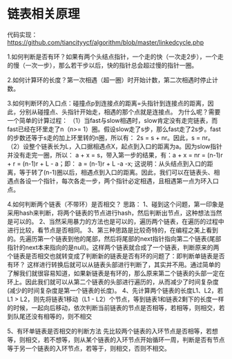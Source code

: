 # 链表相关原理
代码实现：https://github.com/tiancityycf/algorithm/blob/master/linkedcycle.php

1.如何判断是否有环？如果有两个头结点指针，一个走的快（一次走2步），一个走的慢（一次一步），那么若干步以后，快的指针总会超过慢的指针一圈。

2.如何计算环的长度？第一次相遇（超一圈）时开始计数，第二次相遇时停止计数。

3.如何判断环的入口点：碰撞点p到连接点的距离=头指针到连接点的距离，因此，分别从碰撞点、头指针开始走，相遇的那个点就是连接点。
为什么呢？需要一个简单的计算过程：
（1）当fast与slow相遇时，slow肯定没有走完链表，而fast已经在环里走了n（n>= 1）圈。假设slow走了s步，那么fast走了2s步。fast的步数还等于s走的加上环里转的n圈，所以有：
2s = s + nr。因此，s = nr。
（2）设整个链表长为L，入口据相遇点X，起点到入口的距离为a。因为slow指针并没有走完一圈，所以：
a + x = s，带入第一步的结果，有：a + x = nr = (n-1)r + r = (n-1)r + L - a；即：
a = (n-1)r + L -a -x;
这说明：从头结点到入口的距离，等于转了(n-1)圈以后，相遇点到入口的距离。因此，我们可以在链表头、相遇点各设一个指针，每次各走一步，两个指针必定相遇，且相遇第一点为环入口点。

4.如何判断两个链表（不带环）是否相交？
思路：
1、碰到这个问题，第一印象是采用hash来判断，将两个链表的节点进行hash，然后判断出节点，这种想法当然是可以的。
2、当然采用暴力的方法也是可以的，遍历两个链表，在遍历的过程中进行比较，看节点是否相同。
3、第三种思路是比较奇特的，在编程之美上看到的。先遍历第一个链表到他的尾部，然后将尾部的next指针指向第二个链表(尾部指针的next本来指向的是null)。这样两个链表就合成了一个链表，判断原来的两个链表是否相交也就转变成了判断新的链表是否有环的问题了：即判断单链表是否有环？
这样进行转换后就可以从链表头部进行判断了，其实并不用。通过简单的了解我们就很容易知道，如果新链表是有环的，那么原来第二个链表的头部一定在环上。因此我们就可以从第二个链表的头部进行遍历的，从而减少了时间复杂度(减少的时间复杂度是第一个链表的长度)。
4、先计算两个链表的长度L1、L2，若L1 > L2，则先将链表1移动（L1 - L2）个节点，等到链表1和链表2剩下的长度一样的时候，一起向后移动，依次判断当前链表的节点是否相等，若相等，则相交，若到队尾还没有相等的，则不相交

5、有环单链表是否相交的判断方法
先比较两个链表的入环节点是否相等，若想等，则相交，若不想等，则从某个链表的入环节点开始循环一周，判断是否有节点等于另一个链表的入环节点，若等于，则相交，否则不相交。

